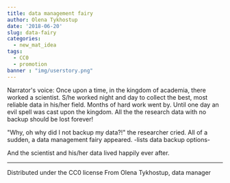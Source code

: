 ```yaml
---
title: data management fairy
author: Olena Tykhostup
date: '2018-06-20'
slug: data-fairy
categories:
  - new_mat_idea
tags:
  - CC0
  - promotion
banner : "img/userstory.png"   
---
```


Narrator's voice: Once upon a time, in the kingdom of academia, there worked a scientist. S/he worked night and day to collect the best, most reliable data in his/her field. Months of hard work went by. Until one day an evil spell was cast upon the kingdom. All the the research data with no backup should be lost forever!

"Why, oh why did I not backup my data?!" the researcher cried.
All of a sudden, a data management fairy appeared. -lists data backup options-

And the scientist and his/her data lived happily ever after.

---

Distributed under the CC0 license
From Olena Tykhostup,
data manager
